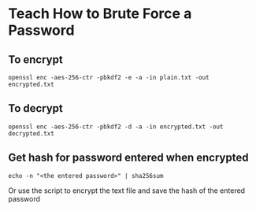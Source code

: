 # Teach How to Brute Force a Password

## To encrypt

`openssl enc -aes-256-ctr -pbkdf2 -e -a -in plain.txt -out encrypted.txt`


## To decrypt

`openssl enc -aes-256-ctr -pbkdf2 -d -a -in encrypted.txt -out decrypted.txt`


## Get hash for password entered when encrypted

`echo -n "<the entered password>" | sha256sum`

Or use the script to encrypt the text file and save the hash of the entered password 
